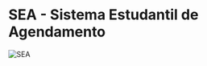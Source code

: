 # SEA - Sistema Estudantil de Agendamento 

![SEA](https://github.com/Samueltorresl/S.E.A/blob/main/profilesea.png)


